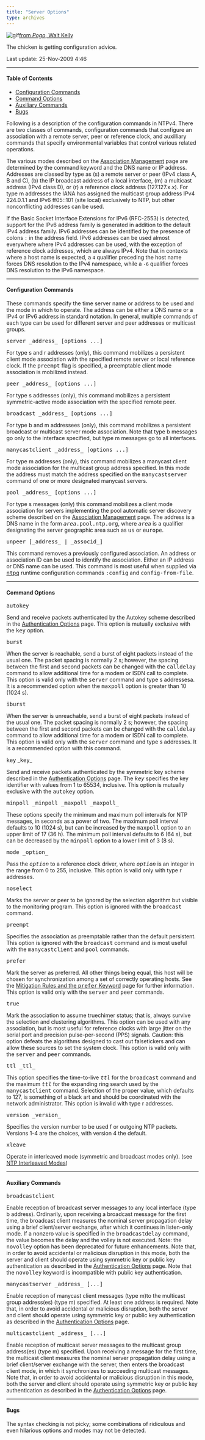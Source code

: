 ```yaml
---
title: "Server Options"
type: archives
---
```


![gif](/archives/pic/boom3a.gif)[from _Pogo_, Walt Kelly](/reflib/pictures)

The chicken is getting configuration advice.

Last update: 	25-Nov-2009 4:46

* * *

#### Table of Contents

*   [Configuration Commands](/archives/4.2.6-series/confopt/#configuration-commands)
*   [Command Options](/archives/4.2.6-series/confopt/#command-options)
*   [Auxiliary Commands](/archives/4.2.6-series/confopt/#auxiliary-commands)
*   [Bugs](/archives/4.2.6-series/confopt/#bugs)

Following is a description of the configuration commands in NTPv4. There are two classes of commands, configuration commands that configure an association with a remote server, peer or reference clock, and auxilliary commands that specify environmental variables that control various related operations.

The various modes described on the [Association Management](/archives/4.2.6-series/assoc) page are determined by the command keyword and the DNS name or IP address. Addresses are classed by type as (s) a remote server or peer (IPv4 class A, B and C), (b) the IP broadcast address of a local interface, (m) a multicast address (IPv4 class D), or (r) a reference clock address (127.127.x.x). For type m addresses the IANA has assigned the multicast group address IPv4 224.0.1.1 and IPv6 ff05::101 (site local) exclusively to NTP, but other nonconflicting addresses can be used.

If the Basic Socket Interface Extensions for IPv6 (RFC-2553) is detected, support for the IPv6 address family is generated in addition to the default IPv4 address family. IPv6 addresses can be identified by the presence of colons `:` in the address field. IPv6 addresses can be used almost everywhere where IPv4 addresses can be used, with the exception of reference clock addresses, which are always IPv4. Note that in contexts where a host name is expected, a `4` qualifier preceding the host name forces DNS resolution to the IPv4 namespace, while a `-6` qualifier forces DNS resolution to the IPv6 namespace.

* * *

#### Configuration Commands

These commands specify the time server name or address to be used and the mode in which to operate. The address can be either a DNS name or a IPv4 or IPv6 address in standard notation. In general, multiple commands of each type can be used for different server and peer addresses or multicast groups.

<dt id="server"><tt>server _address_ [options ...]</tt></dt>

For type s and r addresses (only), this command mobilizes a persistent client mode association with the specified remote server or local reference clock. If the <tt>preempt</tt> flag is specified, a preemptable client mode association is mobilized instead.

<dt><tt>peer _address_ [options ...]</tt></dt>

For type s addresses (only), this command mobilizes a persistent symmetric-active mode association with the specified remote peer.

<dt><tt>broadcast _address_ [options ...]</tt></dt> 

For type b and m addressees (only), this command mobilizes a persistent broadcast or multicast server mode association. Note that type b messages go only to the interface specified, but type m messages go to all interfaces.

<dt><tt>manycastclient _address_ [options ...]</tt></dt> 

For type m addresses (only), this command mobilizes a manycast client mode association for the multicast group address specified. In this mode the address must match the address specified on the <tt>manycastserver</tt> command of one or more designated manycast servers.

<dt><tt>pool _address_ [options ...]</tt></dt>

For type s messages (only) this command mobilizes a client mode association for servers implementing the pool automatic server discovery scheme described on the [Association Management](/archives/4.2.6-series/assoc) page. The address is a DNS name in the form <tt>_area_.pool.ntp.org</tt>, where <tt>_area_</tt> is a qualifier designating the server geographic area such as <tt>us</tt> or <tt>europe</tt>.

<dt><tt>unpeer [_address_ | _associd_]</tt></dt>

This command removes a previously configured association. An address or association ID can be used to identify the association. Either an IP address or DNS name can be used. This command is most useful when supplied via <tt>[ntpq](/archives/4.2.6-series/ntpq)</tt> runtime configuration commands <tt>:config</tt> and <tt>config-from-file</tt>.

* * *

#### Command Options

<dt><tt>autokey</tt></dt>

Send and receive packets authenticated by the Autokey scheme described in the [Authentication Options](/archives/4.2.6-series/authopt) page. This option is mutually exclusive with the <tt>key</tt> option.

<dt><tt>burst</tt></dt>

When the server is reachable, send a burst of eight packets instead of the usual one. The packet spacing is normally 2 s; however, the spacing between the first and second packets can be changed with the <tt>calldelay</tt> command to allow additional time for a modem or ISDN call to complete. This option is valid only with the <tt>server</tt> command and type s addressesa. It is a recommended option when the <tt>maxpoll</tt> option is greater than 10 (1024 s).

<dt><tt>iburst</tt></dt>

When the server is unreachable, send a burst of eight packets instead of the usual one. The packet spacing is normally 2 s; however, the spacing between the first and second packets can be changed with the <tt>calldelay</tt> command to allow additional time for a modem or ISDN call to complete. This option is valid only with the <tt>server</tt> command and type s addresses. It is a recommended option with this command.

<dt><tt>key</tt> _<tt>key</tt>_</dt>

Send and receive packets authenticated by the symmetric key scheme described in the [Authentication Options](/archives/4.2.6-series/authopt) page. The _<tt>key</tt>_ specifies the key identifier with values from 1 to 65534, inclusive. This option is mutually exclusive with the <tt>autokey</tt> option.

<dt><tt>minpoll _minpoll  
_</tt><tt>maxpoll _maxpoll_</tt></dt>

These options specify the minimum and maximum poll intervals for NTP messages, in seconds as a power of two. The maximum poll interval defaults to 10 (1024 s), but can be increased by the <tt>maxpoll</tt> option to an upper limit of 17 (36 h). The minimum poll interval defaults to 6 (64 s), but can be decreased by the <tt>minpoll</tt> option to a lower limit of 3 (8 s).

<dt><tt>mode _option_</tt></dt>

Pass the <tt>_option_</tt> to a reference clock driver, where <tt>_option_</tt> is an integer in the range from 0 to 255, inclusive. This option is valid only with type r addresses.

<dt><tt>noselect</tt></dt>

Marks the server or peer to be ignored by the selection algorithm but visible to the monitoring program. This option is ignored with the <tt>broadcast</tt> command.

<dt><tt>preempt</tt></dt>

Specifies the association as preemptable rather than the default persistent. This option is ignored with the <tt>broadcast</tt> command and is most useful with the <tt>manycastclient</tt> and <tt>pool</tt> commands.

<dt><tt>prefer</tt></dt>

Mark the server as preferred. All other things being equal, this host will be chosen for synchronization among a set of correctly operating hosts. See the [Mitigation Rules and the <tt>prefer</tt> Keyword](/archives/4.2.6-series/prefer) page for further information. This option is valid only with the <tt>server</tt> and <tt>peer</tt> commands.

<dt><tt>true</tt></dt>

Mark the association to assume truechimer status; that is, always survive the selection and clustering algorithms. This option can be used with any association, but is most useful for reference clocks with large jitter on the serial port and precision pulse-per-second (PPS) signals. Caution: this option defeats the algorithms designed to cast out falsetickers and can allow these sources to set the system clock. This option is valid only with the <tt>server</tt> and <tt>peer</tt> commands.

<dt><tt>ttl _ttl_</tt></dt>

This option specifies the time-to-live _<tt>ttl</tt>_ for the <tt>broadcast</tt> command and the maximum _<tt>ttl</tt>_ for the expanding ring search used by the <tt>manycastclient</tt> command. Selection of the proper value, which defaults to 127, is something of a black art and should be coordinated with the network administrator. This option is invalid with type r addresses.

<dt><tt>version _version_</tt></dt>

Specifies the version number to be used f or outgoing NTP packets. Versions 1-4 are the choices, with version 4 the default.

<dt><tt>xleave</tt></dt>

Operate in interleaved mode (symmetric and broadcast modes only). (see [NTP Interleaved Modes](/archives/4.2.6-series/xleave))

* * *

#### Auxiliary Commands

<dt id="broadcastclient"><tt>broadcastclient</tt></dt>

Enable reception of broadcast server messages to any local interface (type b address). Ordinarily, upon receiving a broadcast message for the first time, the broadcast client measures the nominal server propagation delay using a brief client/server exchange, after which it continues in listen-only mode. If a nonzero value is specified in the <tt>broadcastdelay</tt> command, the value becomes the delay and the volley is not executed. Note: the <tt>novolley</tt> option has been deprecated for future enhancements. Note that, in order to avoid accidental or malicious disruption in this mode, both the server and client should operate using symmetric key or public key authentication as described in the [Authentication Options](/archives/4.2.6-series/authopt) page. Note that the <tt>novolley</tt> keyword is incompatible with public key authentication.

<dt id="manycastserver"><tt>manycastserver _address_ [...]</tt></dt>

Enable reception of manycast client messages (type m)to the multicast group address(es) (type m) specified. At least one address is required. Note that, in order to avoid accidental or malicious disruption, both the server and client should operate using symmetric key or public key authentication as described in the [Authentication Options](/archives/4.2.6-series/authopt) page.

<dt id="multicastclient"><tt>multicastclient _address_ [...]</tt></dt>

Enable reception of multicast server messages to the multicast group address(es) (type m) specified. Upon receiving a message for the first time, the multicast client measures the nominal server propagation delay using a brief client/server exchange with the server, then enters the broadcast client mode, in which it synchronizes to succeeding multicast messages. Note that, in order to avoid accidental or malicious disruption in this mode, both the server and client should operate using symmetric key or public key authentication as described in the [Authentication Options](/archives/4.2.6-series/authopt) page.

* * *

#### Bugs

The syntax checking is not picky; some combinations of ridiculous and even hilarious options and modes may not be detected.